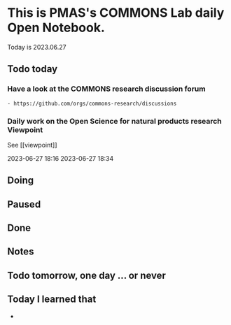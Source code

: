 
# This is PMAS's COMMONS Lab daily Open Notebook.

Today is 2023.06.27

## Todo today

### Have a look at the COMMONS research discussion forum
    - https://github.com/orgs/commons-research/discussions

### Daily work on the Open Science for natural products research Viewpoint

See [[viewpoint]]

2023-06-27 18:16
2023-06-27 18:34




###
###

## Doing

## Paused

## Done

## Notes

## Todo tomorrow, one day ... or never 


###
###


## Today I learned that

- 